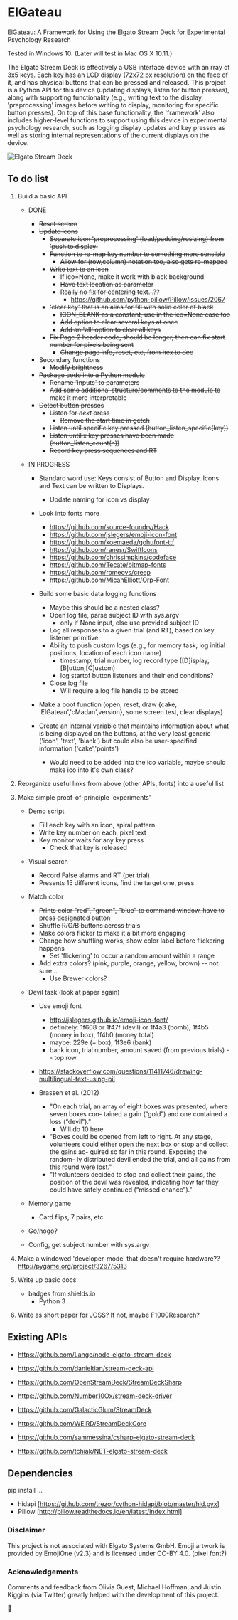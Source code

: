 # ElGateau
ElGateau: A Framework for Using the Elgato Stream Deck for Experimental Psychology Research

Tested in Windows 10.
(Later will test in Mac OS X 10.11.)

The Elgato Stream Deck is effectively a USB interface device with an rray of 3x5 keys. Each key has an LCD display (72x72 px resolution) on the face of it, and has physical buttons that can be pressed and released. This project is a Python API for this device (updating displays, listen for button presses), along with supporting functionality (e.g., writing text to the display, 'preprocessing' images before writing to display, monitoring for specific button presses). On top of this base functionality, the 'framework' also includes higher-level functions to support using this device in experimental psychology research, such as logging display updates and key presses as well as storing internal representations of the current displays on the device.

![Elgato Stream Deck](https://cdn.vox-cdn.com/uploads/chorus_image/image/54298497/91fukDTbNVL._SL1500_.0.jpg)

## To do list

1. Build a basic API
	- DONE
		- ~~Reset screen~~
		- ~~Update icons~~
			+ ~~Separate icon 'preprocessing' (load/padding/resizing) from 'push to display'~~
			+ ~~Function to re-map key number to something more sensible~~
				- ~~Allow for (row,column) notation too, also gets re-mapped~~
			+ ~~Write text to an icon~~
				* ~~If ico=None, make it work with black background~~
				* ~~Have text location as parameter~~ 
				* ~~Really no fix for centering text...??~~
					+ https://github.com/python-pillow/Pillow/issues/2067
			+ ~~'clear key' that is an alias for fill with solid color of black~~
				- ~~ICON_BLANK as a constant, use in the ico=None case too~~
				- ~~Add option to clear several keys at once~~
				- ~~Add an 'all' option to clear all keys~~
			- ~~Fix Page 2 header code, should be longer, then can fix start number for pixels being sent~~
				+ ~~Change page info, reset, etc, from hex to dec~~
		- Secondary functions
			+ ~~Modify brightness~~
		- ~~Package code into a Python module~~
			+ ~~Rename 'inputs' to parameters~~
			+ ~~Add some additional structure/comments to the module to make it more interpretable~~
		- ~~Detect button presses~~
			+ ~~Listen for *next* press~~
				* ~~Remove the start time in getch~~
			+ ~~Listen until specific key pressed (button_listen_specific(key))~~
			+ ~~Listen until x key presses have been made (button_listen_count(n))~~
			+ ~~Record key press sequences and RT~~

	- IN PROGRESS
		- Standard word use: Keys consist of Button and Display. Icons and Text can be written to Displays.
			- Update naming for icon vs display

		- Look into fonts more
			- https://github.com/source-foundry/Hack
			- https://github.com/jslegers/emoji-icon-font
			- https://github.com/koemaeda/gohufont-ttf
			- https://github.com/ranesr/SwiftIcons
			- https://github.com/chrissimpkins/codeface
			- https://github.com/Tecate/bitmap-fonts
			- https://github.com/romeovs/creep
			- https://github.com/MicahElliott/Orp-Font

		- Build some basic data logging functions
			+ Maybe this should be a nested class?
			+ Open log file, parse subject ID with sys.argv
				- only if None input, else use provided subject ID
			+ Log all responses to a given trial (and RT), based on key listener primitive
			+ Ability to push custom logs (e.g., for memory task, log initial positions, location of each icon name)
				* timestamp, trial number, log record type ([D]isplay,[B]utton,[C]ustom)
				* log startof button listeners and their end conditions?
			+ Close log file
				* Will require a log file handle to be stored

		- Make a boot function (open, reset, draw {cake, 'ElGateau','cMadan',version}, some screen test, clear displays)

		- Create an internal variable that maintains information about what is being displayed on the buttons, at the very least generic ('icon', 'text', 'blank') but could also be user-specified information ('cake','points')
			+ Would need to be added into the ico variable, maybe should make ico into it's own class?

1. Reorganize useful links from above (other APIs, fonts) into a useful list

1. Make simple proof-of-principle 'experiments'

	- Demo script
		+ Fill each key with an icon, spiral pattern
		+ Write key number on each, pixel text
		+ Key monitor waits for any key press
			* Check that key is released

	- Visual search
		+ Record False alarms and RT (per trial)
		+ Presents 15 different icons, find the target one, press

	- Match color
		+ ~~Prints color "red", "green", "blue" to command window, have to press designated button~~
		+ ~~Shuffle R/G/B buttons across trials~~
		+ Make colors flicker to make it a bit more engaging
		+ Change how shuffling works, show color label before flickering happens
			* Set 'flickering' to occur a random amount within a range
		+ Add extra colors? (pink, purple, orange, yellow, brown) -- not sure...
			* Use Brewer colors?

	- Devil task (look at paper again)
		+ Use emoji font
			* http://jslegers.github.io/emoji-icon-font/
			* definitely: 1f608 or 1f47f (devil) or 1f4a3 (bomb), 1f4b5 (money in box), 1f4b0 (money total) 
			* maybe: 229e (+ box), 1f3e6 (bank) 
			* bank icon, trial number, amount saved (from previous trials) -- top row
		+ https://stackoverflow.com/questions/11411746/drawing-multilingual-text-using-pil
		
		+ Brassen et al. (2012)
			* "On each trial, an array of eight boxes was presented, where seven boxes con- tained a gain (“gold”) and one contained a loss (“devil”)."
				- Will do 10 here
			* "Boxes could be opened from left to right. At any stage, volunteers could either open the next box or stop and collect the gains ac- quired so far in this round. Exposing the random- ly distributed devil ended the trial, and all gains from this round were lost."
			* "If volunteers decided to stop and collect their gains, the position of the devil was revealed, indicating how far they could have safely continued (“missed chance”)." 

	- Memory game
		+ Card flips, 7 pairs, etc.

	- Go/nogo?

	- Config, get subject number with sys.argv

1. Make a windowed 'developer-mode' that doesn't require hardware??
http://pygame.org/project/3267/5313

1. Write up basic docs
	- badges from shields.io
		+ Python 3

1. Write as short paper for JOSS? If not, maybe F1000Research?

## Existing APIs
- https://github.com/Lange/node-elgato-stream-deck
- https://github.com/danieltian/stream-deck-api

- https://github.com/OpenStreamDeck/StreamDeckSharp

- https://github.com/Number10Ox/stream-deck-driver
- https://github.com/GalacticGlum/StreamDeck
- https://github.com/WElRD/StreamDeckCore
- https://github.com/sammessina/csharp-elgato-stream-deck
- https://github.com/tchiak/NET-elgato-stream-deck


## Dependencies
pip install ...
- hidapi [https://github.com/trezor/cython-hidapi/blob/master/hid.pyx]
- Pillow [http://pillow.readthedocs.io/en/latest/index.html]

### Disclaimer

This project is not associated with Elgato Systems GmbH. 
Emoji artwork is provided by EmojiOne (v2.3) and is licensed under CC-BY 4.0.
(pixel font?)

### Acknowledgements

Comments and feedback from Olivia Guest, Michael Hoffman, and Justin Kiggins (via Twitter) greatly helped with the development of this project.

:cake: